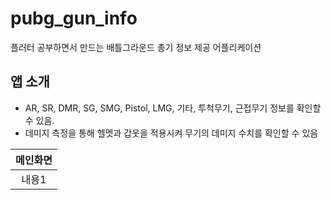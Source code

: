# pubg_gun_info

플러터 공부하면서 만드는 배틀그라운드 총기 정보 제공 어플리케이션

## 앱 소개
- AR, SR, DMR, SG, SMG, Pistol, LMG, 기타, 투척무기, 근접무기 정보를 확인할 수 있음.
- 데미지 측정을 통해 헬멧과 갑옷을 적용시켜 무기의 데미지 수치를 확인할 수 있음

|메인화면|
|:---:|
|내용1|
